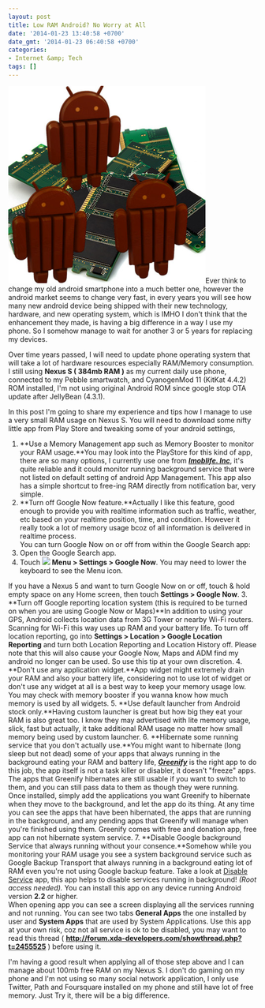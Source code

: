 ```yaml
---
layout: post
title: Low RAM Android? No Worry at All
date: '2014-01-23 13:40:58 +0700'
date_gmt: '2014-01-23 06:40:58 +0700'
categories:
- Internet &amp; Tech
tags: []
---
```

[![lowramandroid](/images/lowramandroid.jpg)](/images/lowramandroid.jpg)Ever think to change my old android smartphone into a much better one, however the android market seems to change very fast, in every years you will see how many new android device being shipped with their new technology, hardware, and new operating system, which is IMHO I don't think that the enhancement they made, is having a big difference in a way I use my phone. So I somehow manage to wait for another 3 or 5 years for replacing my devices.

Over time years passed, I will need to update phone operating system that will take a lot of hardware resources especially RAM/Memory consumption. I still using **Nexus S ( 384mb RAM )** as my current daily use phone, connected to my Pebble smartwatch, and CyanogenMod 11 (KitKat 4.4.2) ROM installed, I'm not using original Android ROM since google stop OTA update after JellyBean (4.3.1).

In this post I'm going to share my experience and tips how I manage to use a very small RAM usage on Nexus S. You will need to download some nifty little app from Play Store and tweaking some of your android settings,

1. **Use a Memory Management app such as Memory Booster to monitor your RAM usage.**You may look into the PlayStore for this kind of app, there are so many options, I currently use one from **_[Imoblife. Inc](https://play.google.com/store/apps/details?id=imoblife.memorybooster.lite&hl=en)_**, it's quite reliable and it could monitor running background service that were not listed on default setting of android App Management. This app also has a simple shortcut to free-ing RAM directly from notification bar, very simple.
2. **Turn off Google Now feature.**Actually I like this feature, good enough to provide you with realtime information such as traffic, weather, etc based on your realtime position, time, and condition. However it really took a lot of memory usage bcoz of all information is delivered in realtime process.  
 You can turn Google Now on or off from within the Google Search app: 
  1. Open the Google Search app.
  2. Touch ![](https://storage.googleapis.com/support-kms-prod/SNP_2918040_en_v1) **Menu > Settings > Google Now**. You may need to lower the keyboard to see the Menu icon.

If you have a Nexus 5 and want to turn Google Now on or off, touch & hold empty space on any Home screen, then touch **Settings > Google Now**.
3. **Turn off Google reporting location system (this is required to be turned on when you are using Google Now or Maps)**In addition to using your GPS, Android collects location data from 3G Tower or nearby Wi-Fi routers. Scanning for Wi-Fi this way uses up RAM and your battery life. To turn off location reporting, go into **Settings > Location > Google Location Reporting** and turn both Location Reporting and Location History off. Please note that this will also cause your Google Now, Maps and ADM find my android no longer can be used. So use this tip at your own discretion.
4. **Don't use any application widget.**App widget might extremely drain your RAM and also your battery life, considering not to use lot of widget or don't use any widget at all is a best way to keep your memory usage low. You may check with memory booster if you wanna know how much memory is used by all widgets.
5. **Use default launcher from Android stock only.**Having custom launcher is great but how big they eat your RAM is also great too. I know they may advertised with lite memory usage, slick, fast but actually, it take additional RAM usage no matter how small memory being used by custom launcher.
6. **Hibernate some running service that you don't actually use.**You might want to hibernate (long sleep but not dead) some of your apps that always running in the background eating your RAM and battery life, [_**Greenify**_](https://play.google.com/store/apps/details?id=com.oasisfeng.greenify&hl=en) is the right app to do this job, the app itself is not a task killer or disabler, it doesn't "freeze" apps. The apps that Greenify hibernates are still usable if you want to switch to them, and you can still pass data to them as though they were running.  
 Once installed, simply add the applications you want Greenify to hibernate when they move to the background, and let the app do its thing. At any time you can see the apps that have been hibernated, the apps that are running in the background, and any pending apps that Greenify will manage when you're finished using them. Greenify comes with free and donation app, free app can not hibernate system service.
7. **Disable Google background Service that always running without your consence.**Somehow while you monitoring your RAM usage you see a system background service such as Google Backup Transport that always running in a background eating lot of RAM even you're not using Google backup feature. Take a look at [Disable Service](https://play.google.com/store/apps/details?id=cn.wq.disableservice) app, this app helps to disable services running in background! _(Root access needed)._ You can install this app on any device running Android version **2.2** or higher.  
 When opening app you can see a screen displaying all the services running and not running. You can see two tabs **General Apps** the one installed by user and **System Apps** that are used by System Applications. Use this app at your own risk, coz not all service is ok to be disabled, you may want to read this thread ( **http://forum.xda-developers.com/showthread.php?t=2455525** ) before using it.

I'm having a good result when applying all of those step above and I can manage about 100mb free RAM on my Nexus S. I don't do gaming on my phone and I'm not using so many social network application, I only use Twitter, Path and Foursquare installed on my phone and still have lot of free memory. Just Try it, there will be a big difference.